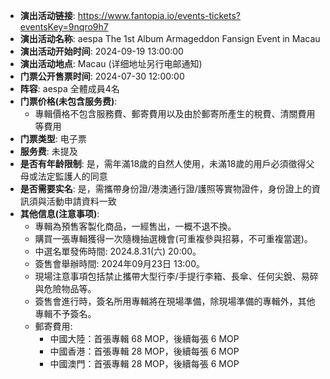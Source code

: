 
- **演出活动链接**: https://www.fantopia.io/events-tickets?eventsKey=9nqro9h7
- **演出活动名称**: aespa The 1st Album Armageddon Fansign Event in Macau
- **演出活动开始时间**: 2024-09-19 13:00:00
- **演出活动地点**: Macau (详细地址另行电邮通知)
- **门票公开售票时间**: 2024-07-30 12:00:00
- **阵容**: aespa 全體成員4名
- **门票价格(未包含服务费)**: 
  - 專輯價格不包含服務費、郵寄費用以及由於郵寄所產生的稅費、清關費用等費用
- **门票类型**: 电子票
- **服务费**: 未提及
- **是否有年龄限制**: 是，需年滿18歲的自然人使用，未滿18歲的用戶必須徵得父母或法定監護人的同意
- **是否需要实名**: 是，需攜帶身份證/港澳通行證/護照等實物證件，身份證上的資訊須與活動申請資料一致
- **其他信息(注意事项)**:
  - 專輯為預售客製化商品，一經售出，一概不退不換。
  - 購買一張專輯獲得一次隨機抽選機會(可重複參與招募，不可重複當選)。
  - 中選名單發佈時間: 2024.8.31(六) 20:00。
  - 簽售會舉辦時間: 2024年09月23日 13:00。
  - 現場注意事項包括禁止攜帶大型行李/手提行李箱、長傘、任何尖銳、易碎與危險物品等。
  - 簽售會進行時，簽名所用專輯將在現場準備，除現場準備的專輯外，其他專輯不予簽名。
  - 郵寄費用:
    - 中國大陸：首張專輯 68 MOP，後續每張 6 MOP
    - 中國香港：首張專輯 28 MOP，後續每張 6 MOP
    - 中國澳門：首張專輯 28 MOP，後續每張 6 MOP
